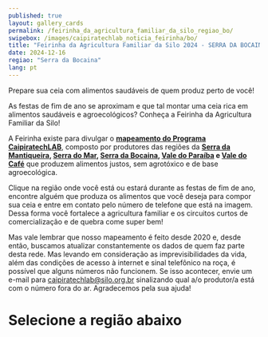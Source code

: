 ```yaml
---
published: true
layout: gallery_cards
permalink: /feirinha_da_agricultura_familiar_da_silo_regiao_bo/
swipebox: /images/caipiratechlab_noticia_feirinha/bo/
title: "Feirinha da Agricultura Familiar da Silo 2024 - SERRA DA BOCAINA"
date: 2024-12-16
regiao: "Serra da Bocaina"
lang: pt
---
```


Prepare sua ceia com alimentos saudáveis de quem produz perto de você!

As festas de fim de ano se aproximam e que tal montar uma ceia rica em alimentos saudáveis e agroecológicos? Conheça a Feirinha da Agricultura Familiar da Silo!

A Feirinha existe para divulgar o **[mapeamento do Programa CaipiratechLAB](/feirinha_da_agricultura_familiar_da_silo_todas/)**, composto por produtores das regiões da **[Serra da Mantiqueira](/feirinha_da_agricultura_familiar_da_silo_regiao_ma/), [Serra do Mar](/feirinha_da_agricultura_familiar_da_silo_regiao_sm/), [Serra da Bocaina](/feirinha_da_agricultura_familiar_da_silo_regiao_bo/), [Vale do Paraíba](/feirinha_da_agricultura_familiar_da_silo_regiao_vp/) e [Vale do Café](/feirinha_da_agricultura_familiar_da_silo_regiao_vc/)** que produzem alimentos justos, sem agrotóxico e de base agroecológica.

Clique na região onde você está ou estará durante as festas de fim de ano, encontre alguém que produza os alimentos que você deseja para compor sua ceia e entre em contato pelo número de telefone que está na imagem. Dessa forma você fortalece a agricultura familiar e os circuitos curtos de comercialização e de quebra come super bem!

Mas vale lembrar que nosso mapeamento é feito desde 2020 e, desde então, buscamos atualizar constantemente os dados de quem faz parte desta rede. Mas levando em consideração as imprevisibilidades da vida, além das condições de acesso à internet e sinal telefônico na roça, é possível que alguns números não funcionem. Se isso acontecer, envie um e-mail para [caipiratechlab@silo.org.br](mailto:caipiratechlab@silo.org.br) sinalizando qual a/o produtor/a está com o número fora do ar. Agradecemos pela sua ajuda!


# Selecione a região abaixo


